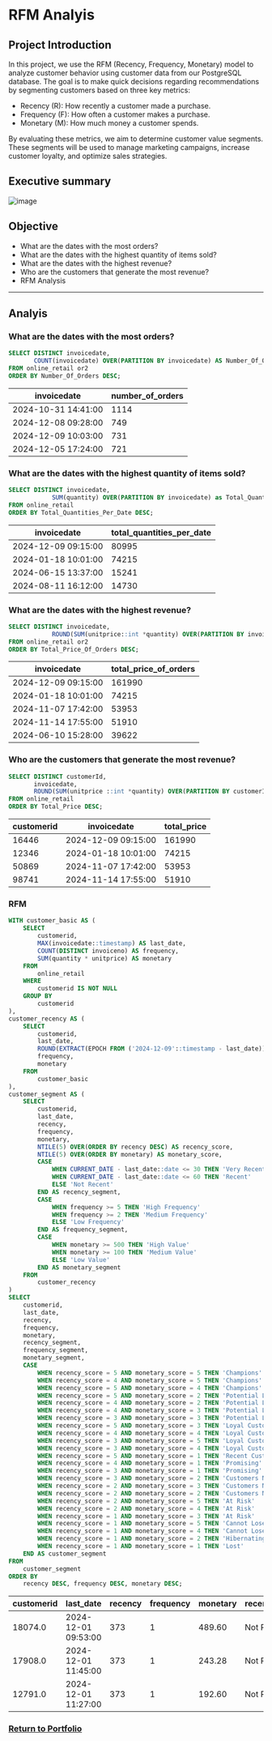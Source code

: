 
# RFM Analyis 
## Project Introduction

In this project, we use the RFM (Recency, Frequency, Monetary) model to analyze customer behavior using customer data from our PostgreSQL database. The goal is to make quick decisions regarding recommendations by segmenting customers based on three key metrics:

+ Recency (R): How recently a customer made a purchase.
+ Frequency (F): How often a customer makes a purchase.
+ Monetary (M): How much money a customer spends.

By evaluating these metrics, we aim to determine customer value segments. These segments will be used to manage marketing campaigns, increase customer loyalty, and optimize sales strategies.
## Executive summary

![image](https://github.com/AtilaKzlts/RFM-SQL/blob/main/assets/raports.png)

## Objective 
+ What are the dates with the most orders?
+ What are the dates with the highest quantity of items sold?
+ What are the dates with the highest revenue?
+ Who are the customers that generate the most revenue?
+ RFM Analysis
-----

## Analyis
### What are the dates with the most orders?
```sql
SELECT DISTINCT invoicedate,
       COUNT(invoicedate) OVER(PARTITION BY invoicedate) AS Number_Of_Orders
FROM online_retail or2 
ORDER BY Number_Of_Orders DESC;

```

| invoicedate          | number_of_orders |
|----------------------|------------------|
| 2024-10-31 14:41:00  | 1114             |
| 2024-12-08 09:28:00  | 749              |
| 2024-12-09 10:03:00  | 731              |
| 2024-12-05 17:24:00  | 721              |

### What are the dates with the highest quantity of items sold?
```sql
SELECT DISTINCT invoicedate,
            SUM(quantity) OVER(PARTITION BY invoicedate) as Total_Quantities_Per_Date
FROM online_retail  
ORDER BY Total_Quantities_Per_Date DESC;

```

| invoicedate          | total_quantities_per_date |
|----------------------|---------------------------|  
| 2024-12-09 09:15:00  | 80995                     |  
| 2024-01-18 10:01:00  | 74215                     |  
| 2024-06-15 13:37:00  | 15241                     |  
| 2024-08-11 16:12:00  | 14730                     |

### What are the dates with the highest revenue?
```sql
SELECT DISTINCT invoicedate,
            ROUND(SUM(unitprice::int *quantity) OVER(PARTITION BY invoicedate),0) AS Total_Price_Of_Orders
FROM online_retail or2 
ORDER BY Total_Price_Of_Orders DESC;

```


| invoicedate          | total_price_of_orders |  
|----------------------|-----------------------|  
| 2024-12-09 09:15:00  | 161990                |  
| 2024-01-18 10:01:00  | 74215                 |  
| 2024-11-07 17:42:00  | 53953                 |  
| 2024-11-14 17:55:00  | 51910                 |  
| 2024-06-10 15:28:00  | 39622                 |  



### Who are the customers that generate the most revenue?
```sql
SELECT DISTINCT customerId,
       invoicedate,
       ROUND(SUM(unitprice ::int *quantity) OVER(PARTITION BY customerId, invoicedate),0) AS Total_Price
FROM online_retail  
ORDER BY Total_Price DESC;

```
| customerid | invoicedate          | total_price |  
|------------|----------------------|-------------|  
| 16446      | 2024-12-09 09:15:00  | 161990      |  
| 12346      | 2024-01-18 10:01:00  | 74215       |  
| 50869      | 2024-11-07 17:42:00  | 53953       |  
| 98741      | 2024-11-14 17:55:00  | 51910       |  


### RFM

```sql
WITH customer_basic AS (
    SELECT 
        customerid,
        MAX(invoicedate::timestamp) AS last_date,
        COUNT(DISTINCT invoiceno) AS frequency,
        SUM(quantity * unitprice) AS monetary
    FROM 
        online_retail
    WHERE 
        customerid IS NOT NULL
    GROUP BY 
        customerid
),
customer_recency AS (
    SELECT 
        customerid,
        last_date,
        ROUND(EXTRACT(EPOCH FROM ('2024-12-09'::timestamp - last_date)) / (24 * 60 * 60)) AS recency,
        frequency,
        monetary
    FROM 
        customer_basic
),
customer_segment AS (
    SELECT 
        customerid,
        last_date,
        recency,
        frequency,
        monetary,
        NTILE(5) OVER(ORDER BY recency DESC) AS recency_score,
        NTILE(5) OVER(ORDER BY monetary) AS monetary_score,
        CASE
            WHEN CURRENT_DATE - last_date::date <= 30 THEN 'Very Recent'
            WHEN CURRENT_DATE - last_date::date <= 60 THEN 'Recent'
            ELSE 'Not Recent'
        END AS recency_segment,
        CASE
            WHEN frequency >= 5 THEN 'High Frequency'
            WHEN frequency >= 2 THEN 'Medium Frequency'
            ELSE 'Low Frequency'
        END AS frequency_segment,
        CASE
            WHEN monetary >= 500 THEN 'High Value'
            WHEN monetary >= 100 THEN 'Medium Value'
            ELSE 'Low Value'
        END AS monetary_segment
    FROM 
        customer_recency
)
SELECT 
    customerid,
    last_date,
    recency,
    frequency,
    monetary,
    recency_segment,
    frequency_segment,
    monetary_segment,
    CASE
        WHEN recency_score = 5 AND monetary_score = 5 THEN 'Champions'
        WHEN recency_score = 4 AND monetary_score = 5 THEN 'Champions'
        WHEN recency_score = 5 AND monetary_score = 4 THEN 'Champions'
        WHEN recency_score = 5 AND monetary_score = 2 THEN 'Potential Loyalists'
        WHEN recency_score = 4 AND monetary_score = 2 THEN 'Potential Loyalists'
        WHEN recency_score = 4 AND monetary_score = 3 THEN 'Potential Loyalists'
        WHEN recency_score = 3 AND monetary_score = 3 THEN 'Potential Loyalists'
        WHEN recency_score = 5 AND monetary_score = 3 THEN 'Loyal Customers'
        WHEN recency_score = 4 AND monetary_score = 4 THEN 'Loyal Customers'
        WHEN recency_score = 3 AND monetary_score = 5 THEN 'Loyal Customers'
        WHEN recency_score = 3 AND monetary_score = 4 THEN 'Loyal Customers'
        WHEN recency_score = 5 AND monetary_score = 1 THEN 'Recent Customers'
        WHEN recency_score = 4 AND monetary_score = 1 THEN 'Promising'
        WHEN recency_score = 3 AND monetary_score = 1 THEN 'Promising'
        WHEN recency_score = 3 AND monetary_score = 2 THEN 'Customers Needing Attention'
        WHEN recency_score = 2 AND monetary_score = 3 THEN 'Customers Needing Attention'
        WHEN recency_score = 2 AND monetary_score = 2 THEN 'Customers Needing Attention'
        WHEN recency_score = 2 AND monetary_score = 5 THEN 'At Risk'
        WHEN recency_score = 2 AND monetary_score = 4 THEN 'At Risk'
        WHEN recency_score = 1 AND monetary_score = 3 THEN 'At Risk'
        WHEN recency_score = 1 AND monetary_score = 5 THEN 'Cannot Lose Them'
        WHEN recency_score = 1 AND monetary_score = 4 THEN 'Cannot Lose Them'
        WHEN recency_score = 1 AND monetary_score = 2 THEN 'Hibernating'
        WHEN recency_score = 1 AND monetary_score = 1 THEN 'Lost'
    END AS customer_segment
FROM 
    customer_segment
ORDER BY 
    recency DESC, frequency DESC, monetary DESC;

```

| customerid | last_date              | recency | frequency | monetary | recency_segment | frequency_segment | monetary_segment | customer_segment |
|------------|------------------------|---------|-----------|----------|-----------------|-------------------|------------------|------------------|
| 18074.0    | 2024-12-01 09:53:00    | 373     | 1         | 489.60   | Not Recent      | Low Frequency     | Medium Value     | At Risk          |
| 17908.0    | 2024-12-01 11:45:00    | 373     | 1         | 243.28   | Not Recent      | Low Frequency     | Medium Value     | Hibernating      |
| 12791.0    | 2024-12-01 11:27:00    | 373     | 1         | 192.60   | Not Recent      | Low Frequency     | Medium Value     | Lost             |


### [**Return to Portfolio**](https://github.com/AtilaKzlts/Atilla-Portfolio)
